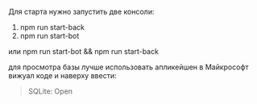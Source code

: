 Для старта нужно запустить две консоли:
1) npm run start-back
2) npm run start-bot

или
 npm run start-bot && npm run start-back

для просмотра базы лучше использовать апликейшен в Майкрософт вижуал коде и наверху ввести:
>SQLite: Open